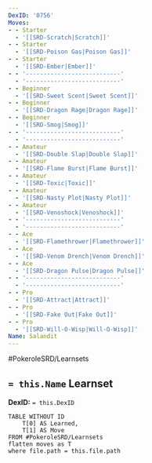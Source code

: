```yaml
---
DexID: '0756'
Moves:
- - Starter
  - '[[SRD-Scratch|Scratch]]'
- - Starter
  - '[[SRD-Poison Gas|Poison Gas]]'
- - Starter
  - '[[SRD-Ember|Ember]]'
- - '---------------------------'
  - '---------------------------'
- - Beginner
  - '[[SRD-Sweet Scent|Sweet Scent]]'
- - Beginner
  - '[[SRD-Dragon Rage|Dragon Rage]]'
- - Beginner
  - '[[SRD-Smog|Smog]]'
- - '---------------------------'
  - '---------------------------'
- - Amateur
  - '[[SRD-Double Slap|Double Slap]]'
- - Amateur
  - '[[SRD-Flame Burst|Flame Burst]]'
- - Amateur
  - '[[SRD-Toxic|Toxic]]'
- - Amateur
  - '[[SRD-Nasty Plot|Nasty Plot]]'
- - Amateur
  - '[[SRD-Venoshock|Venoshock]]'
- - '---------------------------'
  - '---------------------------'
- - Ace
  - '[[SRD-Flamethrower|Flamethrower]]'
- - Ace
  - '[[SRD-Venom Drench|Venom Drench]]'
- - Ace
  - '[[SRD-Dragon Pulse|Dragon Pulse]]'
- - '---------------------------'
  - '---------------------------'
- - Pro
  - '[[SRD-Attract|Attract]]'
- - Pro
  - '[[SRD-Fake Out|Fake Out]]'
- - Pro
  - '[[SRD-Will-O-Wisp|Will-O-Wisp]]'
Name: Salandit
---
```


#PokeroleSRD/Learnsets

## `= this.Name` Learnset

**DexID:** `= this.DexID`

```dataview
TABLE WITHOUT ID
    T[0] AS Learned,
    T[1] AS Move
FROM #PokeroleSRD/Learnsets
flatten moves as T
where file.path = this.file.path
```
